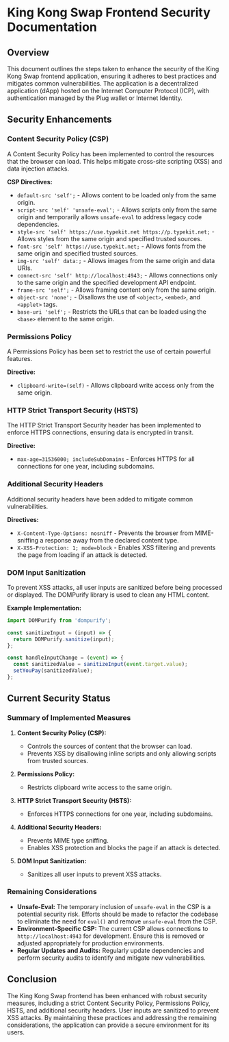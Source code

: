 # King Kong Swap Frontend Security Documentation

## Overview

This document outlines the steps taken to enhance the security of the King Kong Swap frontend application, ensuring it adheres to best practices and mitigates common vulnerabilities. The application is a decentralized application (dApp) hosted on the Internet Computer Protocol (ICP), with authentication managed by the Plug wallet or Internet Identity.

## Security Enhancements

### Content Security Policy (CSP)

A Content Security Policy has been implemented to control the resources that the browser can load. This helps mitigate cross-site scripting (XSS) and data injection attacks.

**CSP Directives:**
- `default-src 'self';` - Allows content to be loaded only from the same origin.
- `script-src 'self' 'unsafe-eval';` - Allows scripts only from the same origin and temporarily allows `unsafe-eval` to address legacy code dependencies.
- `style-src 'self' https://use.typekit.net https://p.typekit.net;` - Allows styles from the same origin and specified trusted sources.
- `font-src 'self' https://use.typekit.net;` - Allows fonts from the same origin and specified trusted sources.
- `img-src 'self' data:;` - Allows images from the same origin and data URIs.
- `connect-src 'self' http://localhost:4943;` - Allows connections only to the same origin and the specified development API endpoint.
- `frame-src 'self';` - Allows framing content only from the same origin.
- `object-src 'none';` - Disallows the use of `<object>`, `<embed>`, and `<applet>` tags.
- `base-uri 'self';` - Restricts the URLs that can be loaded using the `<base>` element to the same origin.

### Permissions Policy

A Permissions Policy has been set to restrict the use of certain powerful features.

**Directive:**
- `clipboard-write=(self)` - Allows clipboard write access only from the same origin.

### HTTP Strict Transport Security (HSTS)

The HTTP Strict Transport Security header has been implemented to enforce HTTPS connections, ensuring data is encrypted in transit.

**Directive:**
- `max-age=31536000; includeSubDomains` - Enforces HTTPS for all connections for one year, including subdomains.

### Additional Security Headers

Additional security headers have been added to mitigate common vulnerabilities.

**Directives:**
- `X-Content-Type-Options: nosniff` - Prevents the browser from MIME-sniffing a response away from the declared content type.
- `X-XSS-Protection: 1; mode=block` - Enables XSS filtering and prevents the page from loading if an attack is detected.

### DOM Input Sanitization

To prevent XSS attacks, all user inputs are sanitized before being processed or displayed. The DOMPurify library is used to clean any HTML content.

**Example Implementation:**
```jsx
import DOMPurify from 'dompurify';

const sanitizeInput = (input) => {
  return DOMPurify.sanitize(input);
};

const handleInputChange = (event) => {
  const sanitizedValue = sanitizeInput(event.target.value);
  setYouPay(sanitizedValue);
};
```

## Current Security Status

### Summary of Implemented Measures

1. **Content Security Policy (CSP):** 
   - Controls the sources of content that the browser can load.
   - Prevents XSS by disallowing inline scripts and only allowing scripts from trusted sources.
   
2. **Permissions Policy:**
   - Restricts clipboard write access to the same origin.
   
3. **HTTP Strict Transport Security (HSTS):**
   - Enforces HTTPS connections for one year, including subdomains.
   
4. **Additional Security Headers:**
   - Prevents MIME type sniffing.
   - Enables XSS protection and blocks the page if an attack is detected.
   
5. **DOM Input Sanitization:**
   - Sanitizes all user inputs to prevent XSS attacks.

### Remaining Considerations

- **Unsafe-Eval:** The temporary inclusion of `unsafe-eval` in the CSP is a potential security risk. Efforts should be made to refactor the codebase to eliminate the need for `eval()` and remove `unsafe-eval` from the CSP.
- **Environment-Specific CSP:** The current CSP allows connections to `http://localhost:4943` for development. Ensure this is removed or adjusted appropriately for production environments.
- **Regular Updates and Audits:** Regularly update dependencies and perform security audits to identify and mitigate new vulnerabilities.

## Conclusion

The King Kong Swap frontend has been enhanced with robust security measures, including a strict Content Security Policy, Permissions Policy, HSTS, and additional security headers. User inputs are sanitized to prevent XSS attacks. By maintaining these practices and addressing the remaining considerations, the application can provide a secure environment for its users.